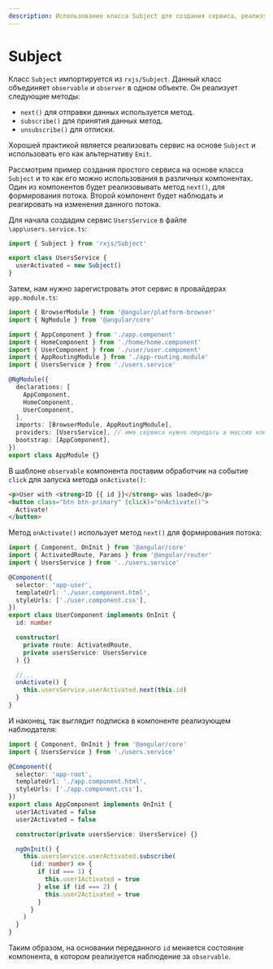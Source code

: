 ```yaml
---
description: Использование класса Subject для создания сервиса, реализующего observable и observer в Angular5.
---
```


# Subject

Класс `Subject` импортируется из `rxjs/Subject`. Данный класс объединяет `observable` и `observer` в одном объекте. Он реализует следующие методы:

- `next()` для отправки данных используется метод.
- `subscribe()` для принятия данных метод.
- `unsubscribe()` для отписки.

Хорошей практикой является реализовать сервис на основе `Subject` и использовать его как альтернативу `Emit`.

Рассмотрим пример создания простого сервиса на основе класса `Subject` и то как его можно использования в различных компонентах. Один из компонентов будет реализовывать метод `next()`, для формирования потока. Второй компонент будет наблюдать и реагировать на изменения данного потока.

Для начала создадим сервис `UsersService` в файле `\app\users.service.ts`:

```typescript
import { Subject } from 'rxjs/Subject'

export class UsersService {
  userActivated = new Subject()
}
```

Затем, нам нужно зарегистровать этот сервис в провайдерах `app.module.ts`:

```typescript
import { BrowserModule } from '@angular/platform-browser'
import { NgModule } from '@angular/core'

import { AppComponent } from './app.component'
import { HomeComponent } from './home/home.component'
import { UserComponent } from './user/user.component'
import { AppRoutingModule } from './app-routing.module'
import { UsersService } from './users.service'

@NgModule({
  declarations: [
    AppComponent,
    HomeComponent,
    UserComponent,
  ],
  imports: [BrowserModule, AppRoutingModule],
  providers: [UsersService], // имя сервиса нужно передать в массив ключа providers
  bootstrap: [AppComponent],
})
export class AppModule {}
```

В шаблоне `observable` компонента поставим обработчик на событие `click` для запуска метода `onActivate()`:

```html
<p>User with <strong>ID {{ id }}</strong> was loaded</p>
<button class="btn btn-primary" (click)="onActivate()">
  Activate!
</button>
```

Метод `onActivate()` использует метод `next()` для формирования потока:

```typescript
import { Component, OnInit } from '@angular/core'
import { ActivatedRoute, Params } from '@angular/router'
import { UsersService } from '../users.service'

@Component({
  selector: 'app-user',
  templateUrl: './user.component.html',
  styleUrls: ['./user.component.css'],
})
export class UserComponent implements OnInit {
  id: number

  constructor(
    private route: ActivatedRoute,
    private usersService: UsersService
  ) {}

  //...
  onActivate() {
    this.usersService.userActivated.next(this.id)
  }
}
```

И наконец, так выглядит подписка в компоненте реализующем наблюдателя:

```typescript
import { Component, OnInit } from '@angular/core'
import { UsersService } from './users.service'

@Component({
  selector: 'app-root',
  templateUrl: './app.component.html',
  styleUrls: ['./app.component.css'],
})
export class AppComponent implements OnInit {
  user1Activated = false
  user2Activated = false

  constructor(private usersService: UsersService) {}

  ngOnInit() {
    this.usersService.userActivated.subscribe(
      (id: number) => {
        if (id === 1) {
          this.user1Activated = true
        } else if (id === 2) {
          this.user2Activated = true
        }
      }
    )
  }
}
```

Таким образом, на основании переданного `id` меняется состояние компонента, в котором реализуется наблюдение за `observable`.
